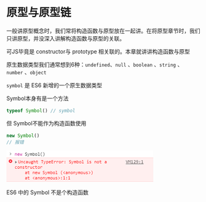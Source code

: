 # 原型与原型链



一般讲原型概念时，我们常将构造函数与原型放在一起讲。在将原型章节时，我们只讲原型，并没深入讲解构造函数与原型的关联。

可JS毕竟是 constructor与 prototype 相关联的。本章就讲讲构造函数与原型





原生数据类型我们通常想到6种：`undefined`、`null` 、`boolean` 、`string` 、 `number` 、`object`

`symbol` 是 ES6 新增的一个原生数据类型

Symbol本身有是一个方法

```javascript
typeof Symbol() // symbol
```

但 Symbol不能作为构造函数使用

```javascript
new Symbol()
// 报错
```

![symbol不能作为构造函数使用](../.vuepress/public/images/ES6/symbol不能作为构造函数使用.png)





ES6 中的 Symbol 不是个构造函数